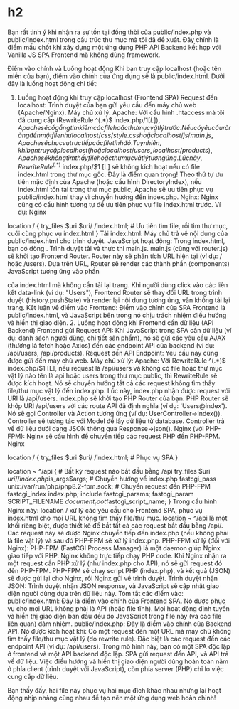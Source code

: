 # h2

Bạn rất tinh ý khi nhận ra sự tồn tại đồng thời của public/index.php và public/index.html trong cấu trúc thư mục mà tôi đã đề xuất. Đây chính là điểm mấu chốt khi xây dựng một ứng dụng PHP API Backend kết hợp với Vanilla JS SPA Frontend mà không dùng framework.

Điểm vào chính và Luồng hoạt động
Khi bạn truy cập localhost (hoặc tên miền của bạn), điểm vào chính của ứng dụng sẽ là public/index.html. Dưới đây là luồng hoạt động chi tiết:

1. Luồng hoạt động khi truy cập localhost (Frontend SPA)
Request đến localhost: Trình duyệt của bạn gửi yêu cầu đến máy chủ web (Apache/Nginx).
Máy chủ xử lý:
Apache: Với cấu hình .htaccess mà tôi đã cung cấp (RewriteRule ^(.*)$ index.php/$1 [L]), Apache sẽ cố gắng tìm kiếm các file hoặc thư mục vật lý trước.
Nếu có yêu cầu rõ ràng đến một file như localhost/css/style.css hoặc localhost/js/main.js, Apache sẽ phục vụ trực tiếp các file tĩnh đó.
Tuy nhiên, khi bạn truy cập localhost (hoặc localhost/users, localhost/products), Apache sẽ không tìm thấy file hoặc thư mục vật lý tương ứng. Lúc này, RewriteRule ^(.*)$ index.php/$1 [L] sẽ không kích hoạt nếu có file index.html trong thư mục gốc. Đây là điểm quan trọng!
Theo thứ tự ưu tiên mặc định của Apache (hoặc cấu hình DirectoryIndex), nếu index.html tồn tại trong thư mục public, Apache sẽ ưu tiên phục vụ public/index.html thay vì chuyển hướng đến index.php.
Nginx: Nginx cũng có cấu hình tương tự để ưu tiên phục vụ file index.html trước. Ví dụ:
Nginx

location / {
    try_files $uri $uri/ /index.html; # Ưu tiên tìm file, rồi tìm thư mục, cuối cùng phục vụ index.html
}
Tải index.html: Máy chủ trả về nội dung của public/index.html cho trình duyệt.
JavaScript hoạt động:
Trong index.html, bạn có dòng <script type="module" src="/js/main.js"></script>.
Trình duyệt tải và thực thi main.js.
main.js (cùng với router.js) sẽ khởi tạo Frontend Router.
Router này sẽ phân tích URL hiện tại (ví dụ: / hoặc /users).
Dựa trên URL, Router sẽ render các thành phần (components) JavaScript tương ứng vào phần <main id="content"></main> của index.html mà không cần tải lại trang.
Khi người dùng click vào các liên kết data-link (ví dụ: "Users"), Frontend Router sẽ thay đổi URL trong trình duyệt (history.pushState) và render lại nội dung tương ứng, vẫn không tải lại trang.
Kết luận về điểm vào Frontend: Điểm vào chính của SPA Frontend là public/index.html, và JavaScript bên trong nó chịu trách nhiệm điều hướng và hiển thị giao diện.
2. Luồng hoạt động khi Frontend cần dữ liệu (API Backend)
Frontend gửi Request API: Khi JavaScript trong SPA cần dữ liệu (ví dụ: danh sách người dùng, chi tiết sản phẩm), nó sẽ gửi các yêu cầu AJAX (thường là fetch hoặc Axios) đến các endpoint API của backend (ví dụ: /api/users, /api/products).
Request đến API Endpoint: Yêu cầu này cũng được gửi đến máy chủ web.
Máy chủ xử lý:
Apache: Với RewriteRule ^(.*)$ index.php/$1 [L], nếu request là /api/users và không có file hoặc thư mục vật lý nào tên là api hoặc users trong thư mục public, thì RewriteRule sẽ được kích hoạt. Nó sẽ chuyển hướng tất cả các request không tìm thấy file/thư mục vật lý đến index.php.
Lúc này, index.php nhận được request với URI là /api/users.
index.php sẽ khởi tạo PHP Router của bạn.
PHP Router sẽ khớp URI /api/users với các route API đã định nghĩa (ví dụ: 'Users@index').
Nó sẽ gọi Controller và Action tương ứng (ví dụ: UserController->index()).
Controller sẽ tương tác với Model để lấy dữ liệu từ database.
Controller trả về dữ liệu dưới dạng JSON thông qua Response->json().
Nginx (với PHP-FPM): Nginx sẽ cấu hình để chuyển tiếp các request PHP đến PHP-FPM.
Nginx

location / {
    try_files $uri $uri/ /index.html; # Phục vụ SPA
}

location ~ ^/api { # Bất kỳ request nào bắt đầu bằng /api
    try_files $uri $uri/ /index.php$is_args$args; # Chuyển hướng về index.php
    fastcgi_pass unix:/var/run/php/php8.2-fpm.sock; # Chuyển request đến PHP-FPM
    fastcgi_index index.php;
    include fastcgi_params;
    fastcgi_param SCRIPT_FILENAME $document_root$fastcgi_script_name;
}
Trong cấu hình Nginx này:
location / xử lý các yêu cầu cho Frontend SPA, phục vụ index.html cho mọi URL không tìm thấy file/thư mục.
location ~ ^/api là một khối riêng biệt, được thiết kế để bắt tất cả các request bắt đầu bằng /api/. Các request này sẽ được Nginx chuyển tiếp đến index.php (nếu không phải là file vật lý) và sau đó PHP-FPM sẽ xử lý index.php.
PHP-FPM xử lý (đối với Nginx): PHP-FPM (FastCGI Process Manager) là một daemon giúp Nginx giao tiếp với PHP. Nginx không trực tiếp chạy PHP code. Khi Nginx nhận ra một request cần PHP xử lý (như index.php cho API), nó sẽ gửi request đó đến PHP-FPM. PHP-FPM sẽ chạy script PHP (index.php), và kết quả (JSON) sẽ được gửi lại cho Nginx, rồi Nginx gửi về trình duyệt.
Trình duyệt nhận JSON: Trình duyệt nhận JSON response, và JavaScript sẽ cập nhật giao diện người dùng dựa trên dữ liệu này.
Tóm tắt các điểm vào:
public/index.html: Đây là điểm vào chính của Frontend SPA. Nó được phục vụ cho mọi URL không phải là API (hoặc file tĩnh). Mọi hoạt động định tuyến và hiển thị giao diện ban đầu đều do JavaScript trong file này (và các file liên quan) đảm nhiệm.
public/index.php: Đây là điểm vào chính của Backend API. Nó được kích hoạt khi:
Có một request đến một URL mà máy chủ không tìm thấy file/thư mục vật lý (do rewrite rule).
Đặc biệt là các request đến các endpoint API (ví dụ: /api/users).
Trong mô hình này, bạn có một SPA độc lập ở frontend và một API backend độc lập. SPA gửi request đến API, và API trả về dữ liệu. Việc điều hướng và hiển thị giao diện người dùng hoàn toàn nằm ở phía client (trình duyệt với JavaScript), còn phía server (PHP) chỉ lo việc cung cấp dữ liệu.

Bạn thấy đấy, hai file này phục vụ hai mục đích khác nhau nhưng lại hoạt động nhịp nhàng cùng nhau để tạo nên một ứng dụng web hoàn chỉnh!